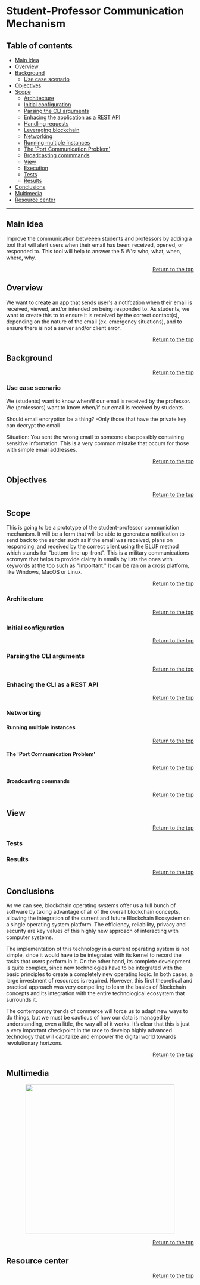 # Student-Professor Communication Mechanism

## Table of contents

* [Main idea](#Main-idea)
* [Overview](#Overview)
* [Background](#Background)
   * [Use case scenario](#Use-case-scenario) 
* [Objectives](#Objectives)
* [Scope](#Scope)
   * [Architecture](#Architecture) 
   * [Initial configuration](#Initial-configuration)
   * [Parsing the CLI arguments](#Parsing-the-CLI-arguments)
   * [Enhacing the application as a REST API](#Enhacing-the-CLI-as-a-REST-API)
   * [Handling requests](#Handling-requests)
   * [Leveraging blockchain](#Leveraging-blockchain)
   * [Networking](#Networking)
   * [Running multiple instances](#Running-multiple-instances)
   * [The 'Port Communication Problem'](#The-Port-Communication-Problem)
   * [Broadcasting commmands](#Broadcasting-commands)
   * [View](#View)
   * [Execution](#Execution)
   * [Tests](#Tests)
   * [Results](#Results) 
* [Conclusions](#Conclusions)
* [Multimedia](#Multimedia)
* [Resource center](#Resource-center)
---

## Main idea
Improve the communication betweeen students and professors by adding a tool that will alert users when their email has been: received, opened, or responded to. This tool will help to answer the 5 W's: who, what, when, where, why.

<a href="#Table-of-contents"><p align="right">Return to the top</p></a>

## Overview
We want to create an app that sends user's a notifcation when their email is received, viewed, and/or intended on being responded to. As students, we want to create this to to ensure it is received by the correct contact(s), depending on the nature of the email (ex. emergency situations), and to ensure there is not a server and/or client error.

<a href="#Table-of-contents"><p align="right">Return to the top</p></a>

## Background

<!--The advances that technology has made in recent years have allowed us to change the way we do things, incorporating new techniques and new protocols to the activities that we have been doing for years. The economic, commerce and health sectors have been among the most benefited, as they have been able to take advantage of new technological developments to boost their growth within the industry and outside the industry to benefit human beings. 

The emergence of cryptocurrencies, such as Bitcoin, has revolutionized the contemporary economy. But not only that, but also all the technology behind them, as it has been used in other fields to take advantage of their intrinsic properties. Thus, there have been developments that allow validating the security and integrity of data through digital certificates or proposals to incorporate this technology to the electoral systems of the communities. The possibilities are endless. 

Blockchain technology can be used in almost any human activity, but it deserves more its application in those where security and privacy are a priority. While it is true that applications developed with this technology have a strong robustness and trust, they are not completely secure, as there will always be a latent risk that threatens the integrity of your data, as well as its efficiency and effectiveness in its execution. To solve this problem, developments have been taking place that go beyond a single application or a set of them. One of them is the possibility of creating an entire operating system that uses blockchain in its execution.   

Before getting into the subject, let's remember some basic concepts. An operating system (OS) is a bunch of software that manages the resources of a computing system and allows the interaction between the person and the machine. They are grouped by type and the most common of them are the Network OS, which has the capability of managing data, users, groups, security, applications, and other networking functions. Although there are many operating systems, the ones that have stood out the most in the market are Windows, MacOS, Linux and Android, to name a few

Initially, all of these “traditionals” OS were hardware based, which means that they provide interoperability between the software and the bare metal of the device. Also needed to be runned on it in order to use it. Modern technologies like virtualization and cloud concepts, in one of its large amounts of benefits, have entered the game. The first one by allowing us to abstract the hardware layer to run specific software even though we have another operating system installed. The second one, enable us to have access to our data anywhere.

Any traditional OS also executes actions based on user commands which can be viewed as a transaction. So, a blockchain operating system (bOS) captures all commands and transactions from a user’s device, but authentication, execution, and recording occur on the blockchain. One of its main characteristics is that it doesn't run on your computer’s hardware but instead operates on the cloud and is virtually-enabled, which means users have the liability to manage blockchains independently of the hardware device, and all of the processed data is runned out of it. A bOS offers benefits of security, privacy and decentralized use of OS, besides facilitating efficiency, easier development and better user experience.

<p align="center">
  <img width="400" src="https://user-images.githubusercontent.com/88801826/131191074-b6e45d91-692a-466e-b12b-68cd1dcf7d06.png">
</p>

Since it is a very recent technology, developers are still monitoring the performance of their creations, although some options are already on the market. For example, NYNJA vOS offers a platform that supports a communication layer offering text, voice, video conferencing, and project management tools, a secure payments layer for commercial transactions. Also supports a marketplace for commercial activities. Also the company Quant Network has an interesting approach to this subject with it enterprise OS that interconnects blockchain legacy, current or future platforms and networks.-->

<a href="#Table-of-contents"><p align="right">Return to the top</p></a>

### Use case scenario

We (students) want to know when/if our email is received by the professor.
We (professors) want to know when/if our email is received by students.

Should email encryption be a thing? 
-Only those that have the private key can decrypt the email

Situation: You sent the wrong email to someone else possibly containing sensitive information. This is a very common mistake that occurs for those with simple email addresses. 
<!--
<p align="center">
  <img width="500" src="https://user-images.githubusercontent.com/88801826/133133205-dfe4a97a-05a0-4383-bb83-2494b73e3fcf.png">
</p>

The way in which this could happen is to introduce an intermediate layer among with the user's interface with the platform he uses, which will be attentive to everything the user introduces without altering the native operation of the operating system. This special layer will also be linked to the applications that the user performs, as these will also be registered. Thus, from the most basic operations, such as turning on the system or listing folders in the console, to the most complex ones, will be recorded in the blockchain.-->

<a href="#Table-of-contents"><p align="right">Return to the top</p></a>

## Objectives

<!--Demonstrate that the integration of operating system commands with blockchain is possible by:

1. Developing a command line interface terminal (CLI) to serve as a basis for integrating blockchain functionality.
2. Adapting the blockchain prototype to incorporate the commands into its structure.
3. Integrate both prototypes so that they work in a harmonious and networked way, including several instances of them.-->

<a href="#Table-of-contents"><p align="right">Return to the top</p></a>

## Scope

This is going to be a prototype of the student-professor communiction mechanism. It will be a form that will be able to generate a notification to send back to the sender such as if the email was received, plans on responding, and received by the correct client using the BLUF method which stands for "bottom-line-up-front". This is a military communications acronym that helps to provide clairty in emails by lists the ones with keywords at the top such as "Important." It can be ran on a cross platform, like Windows, MacOS or Linux.

<a href="#Table-of-contents"><p align="right">Return to the top</p></a>

### Architecture

<!--For the purpose of our objective, the idea is to build a prototype application that visually resembles a command line, but internally can actually access the resources of this, behaving as such and being able to perform the same operations as if it were running natively within the operating system.

Therefore, our application to be developed will be based on Electron, which is a multiprocess and multiplatform architecture framework to create desktop applications using web technologies. Electron integrates Node.js to access the system resources in the backend, and the Chromium browser to build the frontend. With this, we are able to use HTML, CSS and Javascript to customize what is displayed to the user. 

Since Electron is in charge of integrating the backend and the frontend in a single architecture, we will have two important processes. The `main` and the `renderer`. The first one controls the state of the application while the second one controls the interface with the user. When an Electron application is executed, the `main` process is launched, which is in charge of accessing the system resources and starting the `renderer` process. An important point to mention is that the `main` process does not have direct access to frontend methods and resources.

Summarizing the above, the `main` process can be seen as a browser, and the `renderer` process as one of its tabs. 

<p align="center">
  <img width="500" src="https://user-images.githubusercontent.com/88801826/133124078-a40ec00a-4548-4b29-bd34-b15e5b8453a0.png">
</p> -->

<a href="#Table-of-contents"><p align="right">Return to the top</p></a>

### Initial configuration

<!--First of all, we need to create the visual environment of the application. Based on some [tutorials](https://www.youtube.com/watch?v=vhDBbbMJWoY), reviewing [Electron's official documentation](https://www.electronjs.org/docs/) and consulting forums to solve compilation errors of some modules, I found the way to do it. 

> Modules installed `npm i electron` | `npm i electron-tools` | `npm i node-pty xterm` | `npm i electron-rebuild`

Ignoring the modules folder that is generated by default the installation of each of these, we have then the following files. Their description will help us to understand how the application is built and, later on, to have more clarity when incorporating the functionality of the blockchain concepts and operation in it.  

* `main.js`: the main process of the application. It performs the basic configuration of our application window, such as dimensions and features. It also handles the window events that the application responds to with the user interface.

* `index.js`: the file of our renderer process. This file is associated with the `index.html`, because it is going to be in charge of being attentive to all the events that the user introduces and to establish communication with the `main.js` file to process the information that is generated with them.

* `index.html`: the visual template that is shown to the user directly.

<p align="center">
  <img width="500" src="https://user-images.githubusercontent.com/88801826/133125234-1c854823-f770-4596-8269-f65a819a0df5.png">
</p>


The result is a window that looks and behaves like a command line interface terminal. 

<p align="center">
  <img width="500" src="https://user-images.githubusercontent.com/88801826/133009605-4ce201f8-6233-41eb-a2f8-150baff5ecff.JPG">
</p>
-->
<a href="#Table-of-contents"><p align="right">Return to the top</p></a>

### Parsing the CLI arguments

<!--Once we have the CLI running without any error, the next challenge is how can I process the information that the user enters in it, with the objective of processing them later in a blockchain structure. So far, the default functionality of the application allows us to cache in `index.js` each of the characters we enter and display them at the same time in the window. 

However, from this action or event, we need the complete command, not the characters separately, to be sent to the main process. Recall that the main process does not have direct communication with the rendering process. To do this there is the Inter-Process Communication. With this, `main.js` can access the `ipcMain` module, and `index.js` can access the `ipcRenderer` module, where the former is attentive to the events that happen in the latter or to the information it sends. 

Based on the above, we implemented the following methods to solve this first challenge.

In `index.js`:

 ``` javascript
//Variable to concatenate the keystrokes of the command
var command = "";
var term = new Terminal();
term.open(document.getElementById('terminal'));

//Send command string to the Blockchained process
var input = document.getElementById("terminal");
input.addEventListener("keyup", function (event, data) {
    if (event.keyCode === 13) {
        ipc.send('terminal.command', command);
        //Clean the command variable
        command = "";
    }
});

//Whatever we write on the terminal
term.onData(e => {
    //Get the keystrokes for the commands.
    command = command + e;
    ipc.send("terminal.keystroke", e);
});
```

Here, a variable is declared where the complete command will be stored as the user enters his characters. When it is finished, it will give a line break and, as the process will be attentive to this specific event, it will send the command to the main process. It then empties the variable to be used again when the user enters another command.

In `main.js`:

```javascript
//Recive command from terminal
var ipc = require('electron').ipcMain;
ipc.on('terminal.command', function (event, data) {
        //Further actions
});
```

Here, the main process receives the information from the command to process it for further operations.

<p align="center">
  <img width="500" src="https://user-images.githubusercontent.com/88801826/133009462-2eb5b72e-ab83-41d5-a925-22171d6e1361.gif">
</p> -->

<a href="#Table-of-contents"><p align="right">Return to the top</p></a>

### Enhacing the CLI as a REST API

<!--Up to this point, the application can already capture and process the commands the user enters. What to do with them now? The Blockchain prototype we have and how it works is based on objects manipulated through Uniform Resource Identifiers (URIs), with are the formal concept of URLs, helping us to point to a resource over a network. So, a crucial step to be able to incorporate blockchain operations through HTTP in our application is to modify it to work as such. In other words, we need to enable the backend of our application as a REST API.

REST is any interface between systems that uses HTTP to obtain data or generate operations on that data in all possible formats, including JSON. It establishes a client-server protocol for the exchange of information between the backend and the frontend.  

This is achieved by installing [Express](https://expressjs.com/) in our project. I have read this [article](https://medium.com/@keshavagrawal/electron-js-react-js-express-js-b0fb2aa8233f) to get the explanation of how to integrate it in our application made in Electron and I have followed this [tutorial](https://expressjs.com/es/starter/hello-world.html) to get it. 

> Module installed `npm i express --save`

Then, we create a file and name it `app.js`. This file will serve as our request server. We add the following lines:

```javascript
const express = require('express')
const app = express()
const port = 3000

app.listen(port, () => {
  console.log(`Example app listening at http://localhost:${port}`)
})
```

In the app variable we assign the server and in the port variable the port through which the communication with the URIs will be established.

Now, somehow we have to relate it with the rendering process. This will be done through a file, which will act as a link between it and the server. We then create the file `renderer.js` and add the following line.

```javascript
let server = require('./app');
```

Finally, in `index.html`, we add the following to link it:

```html
<script src="./renderer.js"></script>
```
When the `renderer.js` file is loaded through `index.html`, the Express server will be generated on port 3000 and simultaneously the application will be ready to handle user requests.

<p align="center">
  <img width="500" src="https://user-images.githubusercontent.com/88801826/133127614-7fe2e034-02f8-48ad-a7c7-0a3a7cefe054.png">
</p>

<a href="#Table-of-contents"><p align="right">Return to the top</p></a>

### Handling requests

As mentioned above, the blockchain prototype uses objects through URIs. Therefore, we need to establish an HTTP communication channel between the main process in `main.js` and the server in `app.js`. For this purpose, we will use the [Axios module](https://axios-http.com/docs/intro). 

> Module installed `npm i axios`

Once installed, in `main.js` we locate the function where the rendering process command is received and add the following:

```javascript
//POST or GET Request
 axios
      .post/get('URI', {
          //Send o recieve data
      })
      .then(res => {
          /*
           Blockchain operations
          */
      })
      .catch(error => {
          console.error(error)
      }
```
Here, we can use GET or POST requests indicating the corresponding URI with its specific port and the data to be handled. In the response to the request, we will have to insert the instructions related to the blockchain operations. 

To have a greater comfort to manage the URIs, we will install now a utility called [Nodemon](https://www.npmjs.com/package/nodemon) that will serve us to monitor our application and indicate certain information that will be transmitted to the inside of the application for its internal use. 

> Module installed `npm i nodemon`

Once installed, we modify the script section of the `package.json` file, adding the following line:

```javascript
"tty1": "app.js 3000 http://localhost:3000",
```

Note that, within the command arguments, we are also indicating the port. To make the execution of the application more dynamic, that is to say, that I can specify another port without having to modify variables within the code, we will make the server take this argument and assign it to the port variable that was initially static. To do this, we simply modify the following line in `main.js`:

```javascript
const port = process.argv[2];
```
This change will cause the port number to be taken from the number two argument of the command to start the application. 

<a href="#Table-of-contents"><p align="right">Return to the top</p></a>

### Leveraging blockchain

We get to the core of the project, the added value that our CLI will have. We need to incorporate the functionalities and goodness of the blockchain with the execution of the application. At this point, all the previous work that has been done was aimed at facilitating its integration with the application. The next step is turn our CLI into a blockchained command line interface (bCLI)

What we want is that, once the application is started and registered over the network, and the user has executed a command, it is added to a blockchain and automatically verified. By now, we will deal with the network issue later. Also, let's leave for now the proof of work, i.e. the business rule of our entire blockchain process, as is. Depending on the degree of infrastructure available, in a future implementation, this hash could be used to identify a specific blockchain operating system or even as a key to develop applications within the same platform. 

As a first step, we added the blockchain prototype code to the project folder, named `blockchain.js`, which contains the base structure to convert the execution of our application into joined block structures. However, before using them, it is necessary to make some modifications for the purpose of the application.

<p align="center">
  <img width="500" src="https://user-images.githubusercontent.com/88801826/133127679-8b642aed-b4aa-443a-a47a-428c53838103.png">
</p>

In `Blockchain()` we modify `this.createNewBlock(100,'0','0','0');`

Therefore, each new block that is created, in addition to the other parameters, the last one will correspond to that of the command. 

Similarly, the matching must be performed in the method when a new transaction is created. 

```javascript
Blockchain.prototype.createNewTransaction = function (amount, sender, recipient, command) {
    const newTransaction = {
        //Create a new transaction object
        amount: amount,
        sender: sender,
        recipient: recipient,
        command: command,
        transactionId: uuidv4().split('-').join('')
    };
    return newTransaction;
```
Note that we only add to the function the parameter and inside the transaction information, the command information. 

With the base structure already adequate, now we need to incorporate to our server in `app.js` all the methods corresponding to the operations performed through HTTP requests. For that, we need to install some aditional modules.

> Modules installed `npm i request` | `npm i request-promise`

Finally, in order to use them, we need to implement the requests in the main process. Therefore, in `main.js`, in the function where we receive the command from the render process, we incorporate the lines of code that will provide our CLI with blockchain functionality.

```javascript
//Recive command from terminal
var ipc = require('electron').ipcMain;
ipc.on('terminal.command', function (event, data) {
    //Add a transaction
    axios
        .post(`http://localhost:3000/transaction/broadcast`,
            { "amount": 1, "sender": "user3000@localhost.com", "recipient": "app@server.com", "command": data },
            {
            })
        .then(res => {
            // Mine the transaction
            axios
                .get(`http://localhost:3000/mine`, {
                })
                .then(res => {
                    console.log("Command and validation executed");
                })
                .catch(error => {
                    console.error(error)
                })
        })
        .catch(error => {
            console.error(error)
        });
});
```

Once the command is received, it becomes part of a data structure containing the main transaction information. At first I thought of eliminating the "amount" field, however, it can be useful to sum up how many commands the terminal executed. For now, we statically define the sender as `user3000@localhost.com` and the recipient as `app@server.com`, although the latter might not necessarily be a server but any application or service that the user is using.

The packet is then sent via a POST request via URI to the method that creates a new transaction. If it was successful, it automatically requests a GET request to make the corresponding validation and become part of the blockchain. As you can see, it is an automatic process that is executed every time the user enters a new command in the terminal. 
-->
<a href="#Table-of-contents"><p align="right">Return to the top</p></a>

### Networking 

#### Running multiple instances

<!--Up to this point, our bCLI already has enough functionality to run without any problem in a single instance, that is, without being connected to a network of bCLIs. But to reach this last point and run the overall functionality of the prototype, it is first necessary to run several instances of the application. This was the hardest part of the project. 

The idea was simple: run multiple instances of bCLIs, each listening to its own server. Up to this point we already have Express installed, and with Nodemon running, we can pull up as many "servers" as we want along with their ports. However, we have only one Electron application. What we need are several instances of that application running on different servers, each on its own port.

For this last point, Nodemon has a limitation: we can't run both scripts at the same time; either we monitor the server script or the application script. However, we need Nodemon to monitor the server script because that is where it gets the port. The solution was not easy.

The first step to attack the problem was to think of another module to help us. That's how we came up with a module that performs the same process but for applications made in Electron. It is called [Electron Connect](https://www.npmjs.com/package/electron-connect). With this, it is possible to raise a service at the same time that the application is running. 

> Module installed `npm i electron-connect`

Once installed, the client now will be the main application process, in `main.js`, and the server in `app.js`; its like a server embedded in another. In each of the files, we add their respective lines of code so that they behave as such. 

On `main.js`, we need to run the client once the app is ready. So we search the corresponding function that allows it.  

```javascript
app.on("ready", function(){
    createWindow();
    client.create(mainWindow);
});
```

On `app.js`, we add the simple server instruction:

```javascript
var electron = require('electron-connect').server.create();
``` -->

<a href="#Table-of-contents"><p align="right">Return to the top</p></a>

#### The 'Port Communication Problem'

<!--So far, when we run the bCLI with Nodemon, it wakes up and automatically creates a service listening to the client on a certain process port thanks to the Electron Connect module. But if we try to run another instance, we get an error, because the port is occupied by the first instance. You would think that you could dynamically add the ports by taking them from the nodemon command argument and specifying them in the client and server instructions. This is possible in `app.js`, but not for `main.js`, because we are using nodemon within the first script.

As we saw in the description of Electron, the application architecture does not facilitate communication between the process and the server, even when using socket communication, IPC or global variables. To solve this problem, the viable solution would be to obtain the listening port through GET requests to the server from the main process and once there assign them to the corresponding instructions. 

As we want this request to be separate from the blockchain process requests, we need to create a small server extension from the original that listens on a specific port (different from the one indicated in nodemon). Therefore, in `app.js`, we add: 

``` javascript
const http = require('http');
const server = http.createServer(app);
server.listen(8080, function () {
    console.log("Port information service")
});
```

And on `main.js`, when the app is launched:

```javascript
const http = require('http');
    http.get('http://localhost:8080/port',(res)=>{
        res.on('data',(d)=>{
           serverPort = d.toString('utf8');
        })
    })
```

As we have already obtained the port, it only remains to place it in its respective locations. In order to be dynamic and not to be repeated in the instances, we will add five to the port number received from the argument, being a different one each time it is executed. 

On `main.js`, we add the client port:

```javascript
const http = require('http');
    http.get('http://localhost:8080/port',(res)=>{
        res.on('data',(d)=>{
           serverPort = d.toString('utf8');
        })
    })
    client.create(mainWindow, {port:parseInt(serverPort)+5});
```

On `app.js`, add the server port:

```javascript
var electron = require('electron-connect').server.create({port:parseInt(serverPort)+5});
```

With these instructions, we can now tell the electron-connect service to run on a different port each time another instance of the application is launched. 

However, now we face the same port traffic problem but in the small server we created for the communication between the process and the server: if two instances are executed, the second one will not be able to get the port information because the first one is occupying the port. What we need is that once the execution of an instance is started and the request is launched, the process receives that data, and the server, after a certain time, closes the connection and releases the port, thus allowing another instance to be executed and can occupy the port to request the information. 

For this, a timer was added to control the service. After 5 seconds of execution, it closes. This is added on the request part on the server `app.js`:

```javascript
app.get('/port', (req, res) => {
    //Counter to stop the service, free the port and allow another instance to use it
    (function countDown(counter) {
        while (counter > 0) {
            console.log(counter)
            return setTimeout(countDown, 1000, counter - 1)
        } server.close(); console.log("Port server closed"):
    })(5);//After five seconds, the port is closed
});
```
The only thing left now is to update all the static port asignation and the HTTP requests of the main process to dynamically respond to the port stored in the `serverPort` variable, for example this request:

```javascript
.post(`http://localhost:${serverPort}/transaction/broadcast`)
```

So far, by now and with its limitations, we can finally run as many instances as we specify using nodemon commands. -->

<a href="#Table-of-contents"><p align="right">Return to the top</p></a>

#### Broadcasting commands

<!--Lastly, what we want is that, once the bCLI is launched, it connects to the network of the others available bCLIs. To do this, we add in an array with the available instances (in the future, the list can be consulted directly from the system files, for example, in UNIX/Linux OS, from the `/etc/hosts` file) and iterate the reigistration with the network members excluding itself. We do this on the process file `main.js`, when the app is ready, at the same time when we get the port information from the server file.

```javascript
//Register on a network at launch
var fullNetwork = [3000, 3001];
var currentNetwork = fullNetwork.filter(function (x) { return x !== parseInt(serverPort) })
for (let networkNode of currentNetwork) {
    axios
        .post(`http://localhost:${serverPort}/register-node`,
            { "newNodeUrl": "http://localhost:" + networkNode },
            {})
        .then(res => {
            console.log("tty registered")
        })
        .catch(error => {
            console.error("error")
        });
}            
```

Then, when the bCLI is up, we access a GET request to make the connections with the network members. With the latter, everything we do and the transactions/commands we execute inside the terminal will be registered in the chain and sent to all the members of the network that are connected. -->

<a href="#Table-of-contents"><p align="right">Return to the top</p></a>

## View

<!--To obtain a more user-friendly view of the data, we will add to the frontend of our project the template provided for the original prototype. This new view will be used for data audit type review, so we will call it Audit Page. 

<p align="center">
  <img width="500" src="https://user-images.githubusercontent.com/88801826/133298975-2d4fa221-79c5-4610-ab5e-5b9776819bf3.png">
</p>

The purpose of this view is to inspect the number of commands that each user has performed through its search.

What we want is to be shown who executed it, to which service, the number and the command in question.  Although we have a great base to be able to display such information, it is necessary to make some small changes:

First we must obtain the information from the source, that is, from the `blockchain.js` file via `app.js`. The balance is already given, only that, as each transaction is assigned a value of 1, we need the balance to be positive. On the other hand, we are also interested in the command of that transaction. All these instructions are in the `getAddressData` method of the prototype. We apply the following changes.

```javascript
Blockchain.prototype.getAddressData = function (address) {
/*
Previous lines of code
*/
    //upon commpletion, we've loaded up the array. Now we have to figure out the balance and command for this address
    let balance = 0; //would you do this for you bank? 
    let command = ""; //which command?
    addressTransactions.forEach(transaction => { //also get the command also
        if (transaction.recipient === address) {balance += transaction.amount; command= transaction.command;}
        else if (transaction.sender === address) balance -= transaction.amount;
    });

    return {
        addressTransactions: addressTransactions,
        addressBalance: Math.abs(balance),//To obtain a positive number of commands
        addressCommand :command //Get the command finally
    };
}
```

Here we declare the variable `command` and in the cycle that is retrieving the total of the transaction, we assign the command. Later we return its value in the `return` of the function. To make the balance positive, we simply set it as an absolute value.
 
Finally, in the main file of the template, we add the information by placing an additional column that is displayed when querying the user address information, and there we insert the reference to the transaction command. We made some other adjustments to customize the page a little more.

<p align="center">
  <img src="https://user-images.githubusercontent.com/88801826/133305572-06eff88a-7a58-46c3-99c4-e3620221b5b2.jpg">
</p> -->

<a href="#Table-of-contents"><p align="right">Return to the top</p></a>


### Tests

<!--Although tests were performed during the development of the application, the most representative tests that contributed to the outcome of the project are documented below:-->

### Results

<!--With the tests performed, we were able to verify that the development of our application was completed for the purposes stated in the objectives and scope of the project. We were able to emulate a terminal using web technologies, such as Electron with Node.js. 

We were able to adapt the Blockchain prototype to store the command and application's own information. The integration of several instances also represented a challenge, but fortunately it could be completed by integrating basic concepts of web requests. We even managed to customize a web view for the information.

In the end, the developed application, although it only allows the user to execute very basic commands and only a few characters, is able to catch and process them, serving as a demonstration to explain the operation of Blockchain technology and provide an overview of the full scope that can be achieved if its application is continued in this direction. --> 

<a href="#Table-of-contents"><p align="right">Return to the top</p></a>

## Conclusions

As we can see, blockchain operating systems offer us a full bunch of software by taking advantage of all of the overall blockchain concepts, allowing the integration of the current and future Blockchain Ecosystem on a single operating system platform. The efficiency, reliability, privacy and security are key values of this highly new approach of interacting with computer systems.

The implementation of this technology in a current operating system is not simple, since it would have to be integrated with its kernel to record the tasks that users perform in it. On the other hand, its complete development is quite complex, since new technologies have to be integrated with the basic principles to create a completely new operating logic. In both cases, a large investment of resources is required. However, this first theoretical and practical approach was very compelling to learn the basics of Blockchain concepts and its integration with the entire technological ecosystem that surrounds it. 

The contemporary trends of commerce will force us to adapt new ways to do things, but we must be cautious of how our data is managed by understanding, even a little, the way all of it works. It’s clear that this is just a very important checkpoint in the race to develop highly advanced technology that will capitalize and empower the digital world towards revolutionary horizons.

<a href="#Table-of-contents"><p align="right">Return to the top</p></a>

## Multimedia

<a href="https://youtu.be/ObXezlYKIEc" target="_blank"></a>

<a href="https://www.loom.com/embed/0845843780544510ae45a5c5cf03b2e5" target="_blank"><p align="center">
  <img width="400" src="https://user-images.githubusercontent.com/88801826/133354529-4e734268-96af-4ed3-835e-f9c69167e7f5.png">
</p></a>

<a href="#Table-of-contents"><p align="right">Return to the top</p></a>

## Resource center

<!--_The blockchain prototype used in this project was generously provided by Dr. Barry Cumbie, from the University of North Alabama, on the United States, in conjunction with the Anáhuac University, on México, for the course of Blockchain with academic purposes_.

Go to the [bCLI  repository ](https://github.com/rusejo/bCLI) if you want to download and test the project.

Go to my [raw notes and dev journey](https://github.com/rusejo/blockchain-journey/blob/main/bcli-dev-journal.md) if you want to to know the draft of the development of this project.

<details>
    <summary>Click here to see the <b>Source Information.</b></summary>
    <a href="https://www.guru99.com/operating-system-tutorial.html"><br />
        Singh, A. (2021, January 18). <i>Types of Operating Systems</i>. GeeksForGeeks
    </a>
    <br />
    <a href="https://cryptoseq.medium.com/what-is-a-blockchain-operating-system-and-what-are-the-benefits-c561d8275de6">Seq.
        (2019, September 8). <i>What is a blockchain operating system and what are the benefits?</i> Medium
    </a>
    <br />
    <a href="https://www.investopedia.com/terms/b/blockchain-operating-system.asp">
        Frankenfield, J. (2021, April 1). <i>Blockchain Operating System.</i> Investopedia
    </a>
    <br />
    <a href="https://www.blockchain-council.org/blockchain/blockchain-operating-system-a-complete-overview/">
        Kumar, T. (n.d). <i>Blockchain Operating System: A Complete Overview.</i> Blockchain Council
    </a>
    <br />
    <a
        href="https://www.forbes.com/sites/adrianbridgwater/2018/07/03/what-is-a-blockchain-operating-system/?sh=633eb39a36a">
        Bridgwater, A. (2018, July 3). <i>What Is A Blockchain Operating System?</i> Forbes
    </a>
    <br />
    <a href="https://medium.com/jspoint/a-beginners-guide-to-creating-desktop-applications-using-electron-824da5665047">
        Hiwarale, U. (2020, December 24). <i>A beginner’s guide to creating desktop applications using Electron</i>
        Medium
    </a>
    <br />
    <a href="https://medium.com/folkdevelopers/the-ultimate-guide-to-electron-with-react-8df8d73f4c97">
        Patnaik, A. (2020, October 17). <i>The Ultimate Guide to Electron with React</i> Medium
    </a>
    <br />
    <a href="https://searchapparchitecture.techtarget.com/definition/RESTful-API">
        S. Gillis, A. (2020, September). <i>REST API (RESTful API) </i> TechTarget
    </a>
</details> -->

<a href="#Table-of-contents"><p align="right">Return to the top</p></a>
